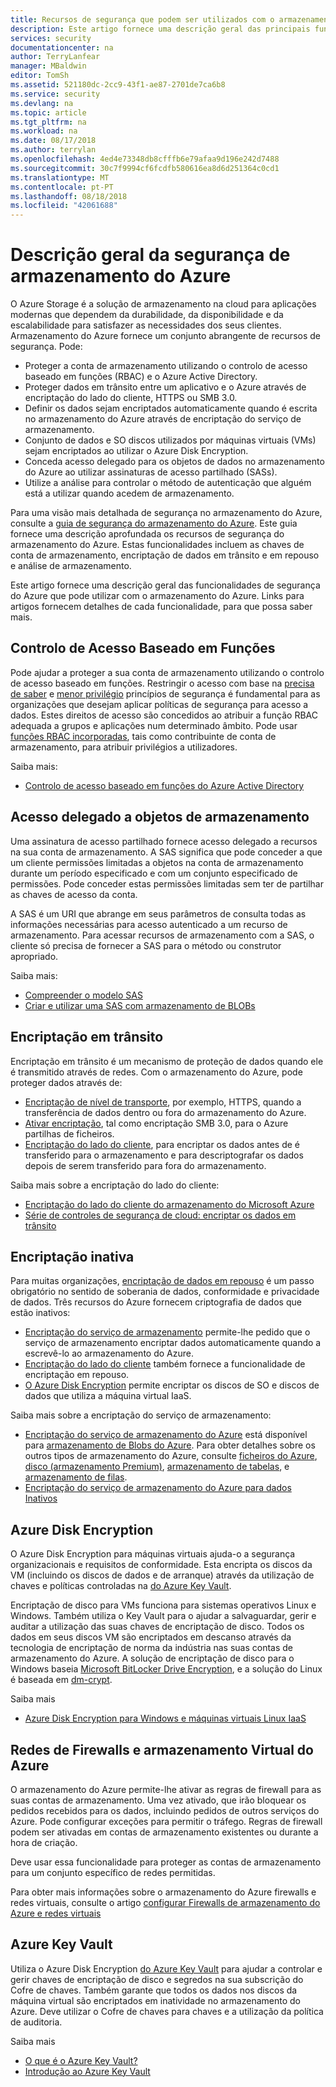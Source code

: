 ```yaml
---
title: Recursos de segurança que podem ser utilizados com o armazenamento do Azure | Documentos da Microsoft
description: Este artigo fornece uma descrição geral das principais funcionalidades de segurança do Azure que podem ser utilizadas com o armazenamento do Azure.
services: security
documentationcenter: na
author: TerryLanfear
manager: MBaldwin
editor: TomSh
ms.assetid: 521180dc-2cc9-43f1-ae87-2701de7ca6b8
ms.service: security
ms.devlang: na
ms.topic: article
ms.tgt_pltfrm: na
ms.workload: na
ms.date: 08/17/2018
ms.author: terrylan
ms.openlocfilehash: 4ed4e73348db8cfffb6e79afaa9d196e242d7488
ms.sourcegitcommit: 30c7f9994cf6fcdfb580616ea8d6d251364c0cd1
ms.translationtype: MT
ms.contentlocale: pt-PT
ms.lasthandoff: 08/18/2018
ms.locfileid: "42061688"
---
```

# <a name="azure-storage-security-overview"></a>Descrição geral da segurança de armazenamento do Azure

O Azure Storage é a solução de armazenamento na cloud para aplicações modernas que dependem da durabilidade, da disponibilidade e da escalabilidade para satisfazer as necessidades dos seus clientes. Armazenamento do Azure fornece um conjunto abrangente de recursos de segurança. Pode:

* Proteger a conta de armazenamento utilizando o controlo de acesso baseado em funções (RBAC) e o Azure Active Directory.
* Proteger dados em trânsito entre um aplicativo e o Azure através de encriptação do lado do cliente, HTTPS ou SMB 3.0.
* Definir os dados sejam encriptados automaticamente quando é escrita no armazenamento do Azure através de encriptação do serviço de armazenamento.
* Conjunto de dados e SO discos utilizados por máquinas virtuais (VMs) sejam encriptados ao utilizar o Azure Disk Encryption.
* Conceda acesso delegado para os objetos de dados no armazenamento do Azure ao utilizar assinaturas de acesso partilhado (SASs).
* Utilize a análise para controlar o método de autenticação que alguém está a utilizar quando acedem de armazenamento.

Para uma visão mais detalhada de segurança no armazenamento do Azure, consulte a [guia de segurança do armazenamento do Azure](../storage/common/storage-security-guide.md). Este guia fornece uma descrição aprofundada os recursos de segurança do armazenamento do Azure. Estas funcionalidades incluem as chaves de conta de armazenamento, encriptação de dados em trânsito e em repouso e análise de armazenamento.

Este artigo fornece uma descrição geral das funcionalidades de segurança do Azure que pode utilizar com o armazenamento do Azure. Links para artigos fornecem detalhes de cada funcionalidade, para que possa saber mais.

## <a name="role-based-access-control"></a>Controlo de Acesso Baseado em Funções

Pode ajudar a proteger a sua conta de armazenamento utilizando o controlo de acesso baseado em funções. Restringir o acesso com base na [precisa de saber](https://en.wikipedia.org/wiki/Need_to_know) e [menor privilégio](https://en.wikipedia.org/wiki/Principle_of_least_privilege) princípios de segurança é fundamental para as organizações que desejam aplicar políticas de segurança para acesso a dados. Estes direitos de acesso são concedidos ao atribuir a função RBAC adequada a grupos e aplicações num determinado âmbito. Pode usar [funções RBAC incorporadas](../role-based-access-control/built-in-roles.md), tais como contribuinte de conta de armazenamento, para atribuir privilégios a utilizadores.

Saiba mais:

* [Controlo de acesso baseado em funções do Azure Active Directory](../role-based-access-control/role-assignments-portal.md)

## <a name="delegated-access-to-storage-objects"></a>Acesso delegado a objetos de armazenamento

Uma assinatura de acesso partilhado fornece acesso delegado a recursos na sua conta de armazenamento. A SAS significa que pode conceder a que um cliente permissões limitadas a objetos na conta de armazenamento durante um período especificado e com um conjunto especificado de permissões. Pode conceder estas permissões limitadas sem ter de partilhar as chaves de acesso da conta. 

A SAS é um URI que abrange em seus parâmetros de consulta todas as informações necessárias para acesso autenticado a um recurso de armazenamento. Para acessar recursos de armazenamento com a SAS, o cliente só precisa de fornecer a SAS para o método ou construtor apropriado.

Saiba mais:

* [Compreender o modelo SAS](../storage/common/storage-dotnet-shared-access-signature-part-1.md)
* [Criar e utilizar uma SAS com armazenamento de BLOBs](../storage/blobs/storage-dotnet-shared-access-signature-part-2.md)

## <a name="encryption-in-transit"></a>Encriptação em trânsito

Encriptação em trânsito é um mecanismo de proteção de dados quando ele é transmitido através de redes. Com o armazenamento do Azure, pode proteger dados através de:

* [Encriptação de nível de transporte](../storage/common/storage-security-guide.md#encryption-in-transit), por exemplo, HTTPS, quando a transferência de dados dentro ou fora do armazenamento do Azure.
* [Ativar encriptação](../storage/common/storage-security-guide.md#using-encryption-during-transit-with-azure-file-shares), tal como encriptação SMB 3.0, para o Azure partilhas de ficheiros.
* [Encriptação do lado do cliente](../storage/common/storage-security-guide.md#using-client-side-encryption-to-secure-data-that-you-send-to-storage), para encriptar os dados antes de é transferido para o armazenamento e para descriptografar os dados depois de serem transferido para fora do armazenamento.

Saiba mais sobre a encriptação do lado do cliente:

* [Encriptação do lado do cliente do armazenamento do Microsoft Azure](https://blogs.msdn.microsoft.com/windowsazurestorage/2015/04/28/client-side-encryption-for-microsoft-azure-storage-preview/)
* [Série de controles de segurança de cloud: encriptar os dados em trânsito](http://blogs.microsoft.com/cybertrust/2015/08/10/cloud-security-controls-series-encrypting-data-in-transit/)

## <a name="encryption-at-rest"></a>Encriptação inativa

Para muitas organizações, [encriptação de dados em repouso](https://blogs.microsoft.com/cybertrust/2015/09/10/cloud-security-controls-series-encrypting-data-at-rest/) é um passo obrigatório no sentido de soberania de dados, conformidade e privacidade de dados. Três recursos do Azure fornecem criptografia de dados que estão inativos:

* [Encriptação do serviço de armazenamento](../storage/common/storage-security-guide.md#encryption-at-rest) permite-lhe pedido que o serviço de armazenamento encriptar dados automaticamente quando a escrevê-lo ao armazenamento do Azure.
* [Encriptação do lado do cliente](../storage/common/storage-security-guide.md#client-side-encryption) também fornece a funcionalidade de encriptação em repouso.
* [O Azure Disk Encryption](../storage/common/storage-security-guide.md#using-azure-disk-encryption-to-encrypt-disks-used-by-your-virtual-machines) permite encriptar os discos de SO e discos de dados que utiliza a máquina virtual IaaS.

Saiba mais sobre a encriptação do serviço de armazenamento:

* [Encriptação do serviço de armazenamento do Azure](https://azure.microsoft.com/services/storage/) está disponível para [armazenamento de Blobs do Azure](https://azure.microsoft.com/services/storage/blobs/). Para obter detalhes sobre os outros tipos de armazenamento do Azure, consulte [ficheiros do Azure](https://azure.microsoft.com/services/storage/files/), [disco (armazenamento Premium)](https://azure.microsoft.com/services/storage/premium-storage/), [armazenamento de tabelas](https://azure.microsoft.com/services/storage/tables/), e [armazenamento de filas](https://azure.microsoft.com/services/storage/queues/).
* [Encriptação do serviço de armazenamento do Azure para dados Inativos](../storage/common/storage-service-encryption.md)

## <a name="azure-disk-encryption"></a>Azure Disk Encryption

O Azure Disk Encryption para máquinas virtuais ajuda-o a segurança organizacionais e requisitos de conformidade. Esta encripta os discos da VM (incluindo os discos de dados e de arranque) através da utilização de chaves e políticas controladas na [do Azure Key Vault](https://azure.microsoft.com/services/key-vault/).

Encriptação de disco para VMs funciona para sistemas operativos Linux e Windows. Também utiliza o Key Vault para o ajudar a salvaguardar, gerir e auditar a utilização das suas chaves de encriptação de disco. Todos os dados em seus discos VM são encriptados em descanso através da tecnologia de encriptação de norma da indústria nas suas contas de armazenamento do Azure. A solução de encriptação de disco para o Windows baseia [Microsoft BitLocker Drive Encryption](https://technet.microsoft.com/library/cc732774.aspx), e a solução do Linux é baseada em [dm-crypt](https://en.wikipedia.org/wiki/Dm-crypt).

Saiba mais

* [Azure Disk Encryption para Windows e máquinas virtuais Linux IaaS](https://gallery.technet.microsoft.com/Azure-Disk-Encryption-for-a0018eb0)

## <a name="azure-storage-firewalls-and-virtual-networks"></a>Redes de Firewalls e armazenamento Virtual do Azure

O armazenamento do Azure permite-lhe ativar as regras de firewall para as suas contas de armazenamento. Uma vez ativado, que irão bloquear os pedidos recebidos para os dados, incluindo pedidos de outros serviços do Azure. Pode configurar exceções para permitir o tráfego. Regras de firewall podem ser ativadas em contas de armazenamento existentes ou durante a hora de criação.

Deve usar essa funcionalidade para proteger as contas de armazenamento para um conjunto específico de redes permitidas.

Para obter mais informações sobre o armazenamento do Azure firewalls e redes virtuais, consulte o artigo [configurar Firewalls de armazenamento do Azure e redes virtuais](../storage/common/storage-network-security.md)

## <a name="azure-key-vault"></a>Azure Key Vault

Utiliza o Azure Disk Encryption [do Azure Key Vault](https://azure.microsoft.com/services/key-vault/) para ajudar a controlar e gerir chaves de encriptação de disco e segredos na sua subscrição do Cofre de chaves. Também garante que todos os dados nos discos da máquina virtual são encriptados em inatividade no armazenamento do Azure. Deve utilizar o Cofre de chaves para chaves e a utilização da política de auditoria.

Saiba mais

* [O que é o Azure Key Vault?](../key-vault/key-vault-whatis.md)
* [Introdução ao Azure Key Vault](../key-vault/key-vault-get-started.md)
